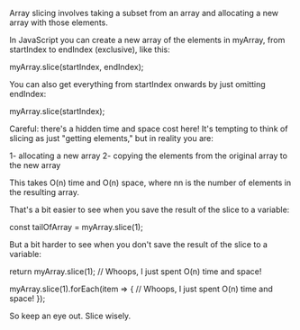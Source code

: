 Array slicing involves taking a subset from an array and allocating a new array with those elements.

In JavaScript you can create a new array of the elements in myArray, from startIndex to endIndex (exclusive), like this:

  myArray.slice(startIndex, endIndex);

You can also get everything from startIndex onwards by just omitting endIndex:

  myArray.slice(startIndex);

Careful: there's a hidden time and space cost here! It's tempting to think of slicing as just "getting elements," but in reality you are:

1- allocating a new array
2- copying the elements from the original array to the new array

This takes O(n) time and O(n) space, where nn is the number of elements in the resulting array.

That's a bit easier to see when you save the result of the slice to a variable:

  const tailOfArray = myArray.slice(1);

But a bit harder to see when you don't save the result of the slice to a variable:

  return myArray.slice(1);
// Whoops, I just spent O(n) time and space!

  myArray.slice(1).forEach(item => {
  // Whoops, I just spent O(n) time and space!
});

So keep an eye out. Slice wisely.